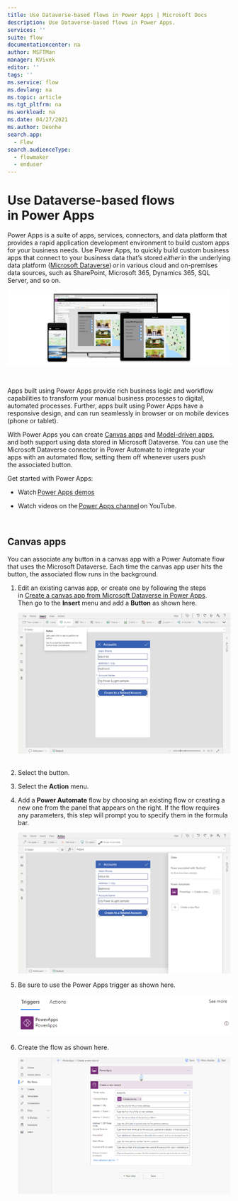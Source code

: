 ```yaml
---
title: Use Dataverse-based flows in Power Apps | Microsoft Docs
description: Use Dataverse-based flows in Power Apps.
services: ''
suite: flow
documentationcenter: na
author: MSFTMan
manager: KVivek
editor: ''
tags: ''
ms.service: flow
ms.devlang: na
ms.topic: article
ms.tgt_pltfrm: na
ms.workload: na
ms.date: 04/27/2021
ms.author: Deonhe
search.app: 
  - Flow
search.audienceType: 
  - flowmaker
  - enduser
---
```



# Use Dataverse-based flows in Power Apps  

Power Apps is a suite of apps, services, connectors, and data platform that provides a rapid application development environment to build custom apps for your business needs. Use Power Apps, to quickly build custom business apps that connect to your business data that’s stored *either* in the underlying data
platform ([Microsoft Dataverse](https://docs.microsoft.com/powerapps/maker/common-data-service/data-platform-intro)) *or* in various cloud and on-premises data sources, such as SharePoint, Microsoft 365,
Dynamics 365, SQL Server, and so on. 

![Power Apps introduction](../media/flows-power-apps/53bd97cb6b498c0c230cb5c92a8ce43e.png)

 

Apps built using Power Apps provide rich business logic and workflow capabilities to transform your manual business processes to digital, automated processes. Further, apps built using Power Apps have a responsive design, and can run seamlessly in browser or on mobile devices (phone or tablet). 

With Power Apps you can create [Canvas apps](./powerapps/maker/canvas-apps/) and [Model-driven apps](https://docs.microsoft.com/powerapps/maker/model-driven-apps/), and both support using data stored in Microsoft Dataverse. You can use the Microsoft Dataverse connector in Power Automate to integrate your apps with an automated flow, setting them off whenever users push the associated button.

Get started with Power Apps: 

- Watch [Power Apps demos](https://powerapps.microsoft.com/demo/) 

- Watch videos on the [Power Apps channel](https://www.youtube.com/channel/UCGfWR2ekfRFckLjev6eQYLg) on YouTube. 

 
## Canvas apps 

You can associate any button in a canvas app with a Power Automate flow that uses the Microsoft Dataverse. Each time the canvas app user hits the button, the associated flow runs in the background. 

1. Edit an existing canvas app, or create one by following the steps in [Create a canvas app from Microsoft Dataverse in Power Apps](https://docs.microsoft.com/powerapps/maker/canvas-apps/data-platform-create-app). Then go to the **Insert** menu and add a **Button** as shown here. 

   ![Add a button to a canvas app](../media/flows-power-apps/e8b786034944426d880af93cf28ad6f6.png)
 
1. Select the button.

1. Select the **Action** menu.

1. Add a **Power Automate** flow by choosing an existing flow or creating a new one from the panel that appears on the right. If the flow requires any parameters, this step will prompt you to specify them in the formula bar. 

   ![Choose a flow or add a new one](../media/flows-power-apps/4638ca0fc8c68c60c9f128de603dcf57.png)

1. Be sure to use the Power Apps trigger as shown here. 

   ![Use the Power Automate trigger](../media/flows-power-apps/e6e061518de31812c0773bd98440e2f8.png)

1. Create the flow as shown here. 

   ![Create the flow](../media/flows-power-apps/2256f5cbd86659605888d916830ac90b.png)

